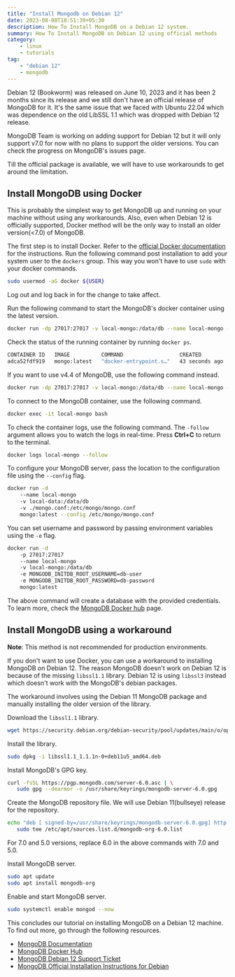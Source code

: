 ```yaml
---
title: "Install Mongodb on Debian 12"
date: 2023-08-08T18:51:39+05:30
description: How To Install MongoDB on a Debian 12 system.
summary: How To Install MongoDB on Debian 12 using official methods
category:
    - linux
    - tutorials
tag:
    - "debian 12"
    - mongodb
---
```


Debian 12 (Bookworm) was released on June 10, 2023 and it has been 2 months since its release and we still don't have an official release of MongoDB for it. It's the same issue that we faced with Ubuntu 22.04 which was dependence on the old LibSSL 1.1 which was dropped with Debian 12 release.

MongoDB Team is working on adding support for Debian 12 but it will only support v7.0 for now with no plans to support the older versions. You can check the progress on MongoDB's issues page.

Till the official package is available, we will have to use workarounds to get around the limitation.

## Install MongoDB using Docker

This is probably the simplest way to get MongoDB up and running on your machine without using any workarounds. Also, even when Debian 12 is officially supported, Docker method will be the only way to install an older version(<7.0) of MongoDB.

The first step is to install Docker. Refer to the [official Docker documentation](https://docs.docker.com/engine/install/) for the instructions. Run the following command post installation to add your system user to the `dockers` group. This way you won't have to use `sudo` with your docker commands.

```bash
sudo usermod -aG docker ${USER}
```

Log out and log back in for the change to take affect.

Run the following command to start the MongoDB's docker container using the latest version.

```bash
docker run -dp 27017:27017 -v local-mongo:/data/db --name local-mongo --restart=always mongo:latest
```

Check the status of the running container by running `docker ps`.

```bash
CONTAINER ID   IMAGE          COMMAND                  CREATED          STATUS          PORTS                                           NAMES
adca52fdf919   mongo:latest   "docker-entrypoint.s…"   43 seconds ago   Up 42 seconds   0.0.0.0:27017->27017/tcp, :::27017->27017/tcp   local-mongo
```

If you want to use v4.4 of MongoDB, use the following command instead.

```bash
docker run -dp 27017:27017 -v local-mongo:/data/db --name local-mongo --restart=always mongo:4.4
```

To connect to the MongoDB container, use the following command.

```bash
docker exec -it local-mongo bash
```

To check the container logs, use the following command. The `-follow` argument allows you to watch the logs in real-time. Press **Ctrl+C** to return to the terminal.

```bash
docker logs local-mongo --follow
```

To configure your MongoDB server, pass the location to the configuration file using the `--config` flag.

```bash
docker run -d
    --name local-mongo
    -v local-data:/data/db
    -v ./mongo.conf:/etc/mongo/mongo.conf
    mongo:latest --config /etc/mongo/mongo.conf
```

You can set username and password by passing environment variables using the `-e` flag.

```bash
docker run -d
    -p 27017:27017
    --name local-mongo
    -v local-mongo:/data/db
    -e MONGODB_INITDB_ROOT_USERNAME=db-user
    -e MONGODB_INITDB_ROOT_PASSWORD=db-password
    mongo:latest
```

The above command will create a database with the provided credentials. To learn more, check the [MongoDB Docker hub](https://hub.docker.com/_/mongo) page.

## Install MongoDB using a workaround

**Note**: This method is not recommended for production environments.

If you don't want to use Docker, you can use a workaround to installing MongoDB on Debian 12. The reason MongoDB doesn't work on Debian 12 is because of the missing `libssl1.1` library. Debian 12 is using `libssl3` instead which doesn't work with the MongoDB's debian packages.

The workaround involves using the Debian 11 MongoDB package and manually installing the older version of the library.

Download the `libssl1.1` library.

```bash
wget https://security.debian.org/debian-security/pool/updates/main/o/openssl/libssl1.1_1.1.1n-0+deb11u5_amd64.deb
```

Install the library.

```bash
sudo dpkg -i libssl1.1_1.1.1n-0+deb11u5_amd64.deb
```

Install MongoDB's GPG key.

```bash
curl -fsSL https://pgp.mongodb.com/server-6.0.asc | \
   sudo gpg --dearmor -o /usr/share/keyrings/mongodb-server-6.0.gpg
```

Create the MongoDB repository file. We will use Debian 11(bullseye) release for the repository.

```bash
echo "deb [ signed-by=/usr/share/keyrings/mongodb-server-6.0.gpg] http://repo.mongodb.org/apt/debian bullseye/mongodb-org/6.0 main" | \
   sudo tee /etc/apt/sources.list.d/mongodb-org-6.0.list
```

For 7.0 and 5.0 versions, replace 6.0 in the above commands with 7.0 and 5.0.

Install MongoDB server.

```bash
sudo apt update
sudo apt install mongodb-org
```

Enable and start MongoDB server.

```bash
sudo systemctl enable mongod --now
```

This concludes our tutorial on installing MongoDB on a Debian 12 machine. To find out more, go through the following resources.

- [MongoDB Documentation](https://www.mongodb.com/docs/)
- [MongoDB Docker Hub](https://hub.docker.com/_/mongo)
- [MongoDB Debian 12 Support Ticket](https://jira.mongodb.org/browse/SERVER-77231)
- [MongoDB Official Installation Instructions for Debian](https://www.mongodb.com/docs/manual/tutorial/install-mongodb-on-debian/)
